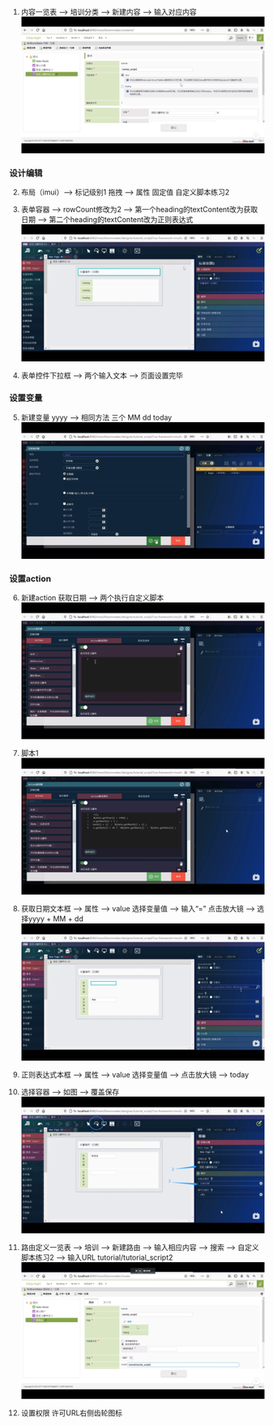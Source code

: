 1. 内容一览表 --> 培训分类 --> 新建内容 --> 输入对应内容
![新建内容](pictures/a16884c522f11c31ba85a40a352cd82.png) 


### 设计编辑
2. 布局（imui）--> 标记级别1 拖拽 --> 属性 固定值 自定义脚本练习2

3. 表单容器 --> rowCount修改为2 --> 第一个heading的textContent改为获取日期 --> 第二个heading的textContent改为正则表达式
![表单](pictures/257e796b3b9f7e9f49f3390f4807b6a.png) 

4. 表单控件下拉框 --> 两个输入文本 --> 页面设置完毕

### 设置变量
5. 新建变量 yyyy --> 相同方法 三个 MM dd today
![变量](pictures/90396f0f92312dc361bf3c110af43eb.png) 

### 设置action
6. 新建action 获取日期 --> 两个执行自定义脚本 
![action](pictures/15b621c158cb55b6a408b9d84e89a2a.png) 

7. 脚本1 
![脚本1](pictures/bd861b459b1d3563202ca2d9705a715.png) 

8. 获取日期文本框 --> 属性 --> value 选择变量值 --> 输入“=” 点击放大镜  --> 选择yyyy + MM + dd
![文本框](pictures/8f9cbc80191c654e34ccb6cf161991a.png) 

9. 正则表达式本框 --> 属性 --> value 选择变量值 -->  点击放大镜  --> today

10. 选择容器 --> 如图 --> 覆盖保存
![容器](pictures/090a98453cec991a308770a6731c018.png) 

11. 路由定义一览表 --> 培训 --> 新建路由 --> 输入相应内容 --> 搜索 --> 自定义脚本练习2 --> 输入URL tutorial/tutorial_script2
![路由](pictures/ac03f554acea980e6bca4aae1b6558d.png) 

12. 设置权限
许可URL右侧齿轮图标 
